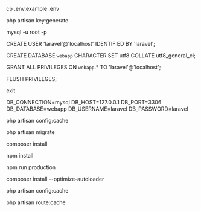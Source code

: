 cp .env.example .env 

php artisan key:generate

mysql -u root -p

CREATE USER 'laravel'@'localhost' IDENTIFIED BY 'laravel';

CREATE DATABASE `webapp` CHARACTER SET utf8 COLLATE utf8_general_ci;

GRANT ALL PRIVILEGES ON `webapp`.* TO 'laravel'@'localhost';

FLUSH PRIVILEGES;

exit



DB_CONNECTION=mysql
DB_HOST=127.0.0.1
DB_PORT=3306
DB_DATABASE=webapp
DB_USERNAME=laravel
DB_PASSWORD=laravel

php artisan config:cache

php artisan migrate

composer install

npm install

npm run production

composer install --optimize-autoloader

php artisan config:cache

php artisan route:cache
